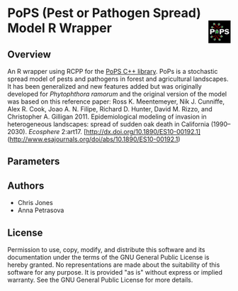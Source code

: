 # PoPS (Pest or Pathogen Spread) Model R Wrapper <img src="www/PoPS_Logo.png" align="right" width="10%" />

## Overview

An R wrapper using RCPP for the [PoPS C++ library](https://github.com/ncsu-landscape-dynamics/PoPShttps://github.com/ncsu-landscape-dynamics/PoPS). PoPs is a stochastic spread model of pests and pathogens in forest and agricultural landscapes. It has been generalized and new features added but was originally developed for *Phytophthora ramorum* and the original version of the model was based on this reference paper: Ross K. Meentemeyer, Nik J. Cunniffe, Alex R. Cook, Joao A. N. Filipe, Richard D. Hunter, David M. Rizzo, and Christopher A. Gilligan 2011. Epidemiological modeling of invasion in heterogeneous landscapes: spread of sudden oak death in California (1990–2030). *Ecosphere* 2:art17. [http://dx.doi.org/10.1890/ES10-00192.1] (http://www.esajournals.org/doi/abs/10.1890/ES10-00192.1) 

## Parameters



## Authors

* Chris Jones
* Anna Petrasova 

## License

Permission to use, copy, modify, and distribute this software and its documentation under the terms of the GNU General Public License is hereby granted. No representations are made about the suitability of this software for any purpose. It is provided "as is" without express or implied warranty. See the GNU General Public License for more details.
